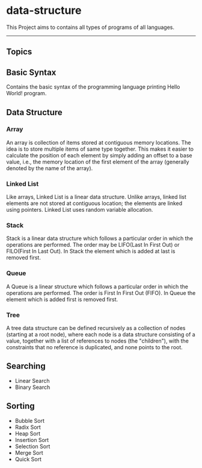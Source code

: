 # data-structure
This Project aims to contains all types of programs of all languages.

---
## Topics
## Basic Syntax
Contains the basic syntax of the programming language printing Hello World! program.

## Data Structure
### Array
An array is collection of items stored at contiguous memory locations. The idea is to store multiple items of same type together. This makes it easier to calculate the position of each element by simply adding an offset to a base value, i.e., the memory location of the first element of the array (generally denoted by the name of the array).

### Linked List
Like arrays, Linked List is a linear data structure. Unlike arrays, linked list elements are not stored at contiguous location; the elements are linked using pointers. Linked List uses random variable allocation.

### Stack
Stack is a linear data structure which follows a particular order in which the operations are performed. The order may be LIFO(Last In First Out) or FILO(First In Last Out). In Stack the element which is added at last is removed first.

### Queue
A Queue is a linear structure which follows a particular order in which the operations are performed. The order is First In First Out (FIFO). In Queue the element which is added first is removed first.

### Tree
A tree data structure can be defined recursively as a collection of nodes (starting at a root node), where each node is a data structure consisting of a value, together with a list of references to nodes (the "children"), with the constraints that no reference is duplicated, and none points to the root.

## Searching
- Linear Search
- Binary Search

## Sorting
- Bubble Sort
- Radix Sort
- Heap Sort
- Insertion Sort
- Selection Sort
- Merge Sort
- Quick Sort